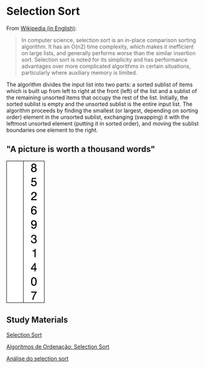 # Selection Sort
From [Wikipedia (in English)](https://en.wikipedia.org/wiki/Selection_sort):

> In computer science, selection sort is an in-place comparison sorting algorithm. It has an O(n2) time complexity, which makes it inefficient on large lists, and generally performs worse than the similar insertion sort. Selection sort is noted for its simplicity and has performance advantages over more complicated algorithms in certain situations, particularly where auxiliary memory is limited.

The algorithm divides the input list into two parts: a sorted sublist of items which is built up from left to right at the front (left) of the list and a sublist of the remaining unsorted items that occupy the rest of the list. Initially, the sorted sublist is empty and the unsorted sublist is the entire input list. The algorithm proceeds by finding the smallest (or largest, depending on sorting order) element in the unsorted sublist, exchanging (swapping) it with the leftmost unsorted element (putting it in sorted order), and moving the sublist boundaries one element to the right.

## "A picture is worth a thousand words"
![](Selection-Sort-Animation.gif)

## Study Materials
[Selection Sort](https://en.wikipedia.org/wiki/Selection_sort)

[Algoritmos de Ordenação: Selection Sort](https://medium.com/@henriquebraga_18075/algoritmos-de-ordena%C3%A7%C3%A3o-ii-selection-sort-8ee4234deb10)

[Análise do selection sort](https://pt.khanacademy.org/computing/computer-science/algorithms/sorting-algorithms/a/analysis-of-selection-sort)